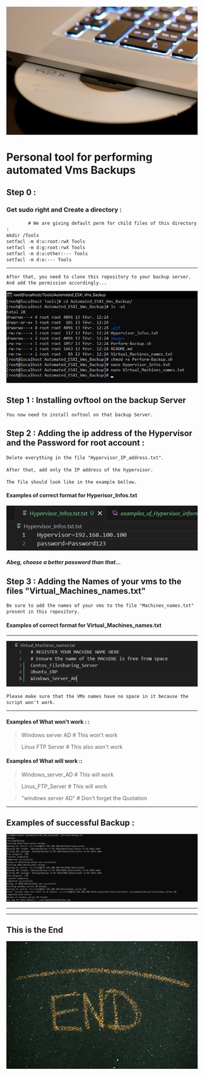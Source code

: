 ![](images/titles.jpg)
# Personal tool for performing automated Vms Backups

## Step 0 :
### Get sudo right and Create a directory :
            # We are giving default perm for child files of this directory :
    mkdir /Tools
    setfacl -m d:u:root:rwX Tools
    setfacl -m d:g:root:rwX Tools
    setfacl -m d:u:other:--- Tools 
    setfacl -m d:o:--- Tools

---
    After that, you need to clone this repository to your backup server. And add the permission accordingly...

![](images/intro.png)


## Step 1 : Installing ovftool on the backup Server
    
    You now need to install ovftool on that backup Server.

## Step 2 : Adding the ip address of the Hypervisor and the Password for root account :
    
    Delete everything in the file "Hypervisor_IP_address.txt".

    After that, add only the IP address of the hypervisor.

    The file should look like in the example bellow.

#### Examples of correct format for Hyperisor_Infos.txt
![](images/examples_of_Hypervisor_Infos.png)
##### Abeg, choose a better password than that...

## Step 3 : Adding the Names of your vms to the files "Virtual_Machines_names.txt"
     
    Be sure to add the names of your vms to the file "Machines_names.txt" present in this repository.

#### Examples of correct format for Virtual_Machines_names.txt
---
![](images/examples_of_Virtual_Machines_names.png)

    Please make sure that the VMs names have no space in it because the script won't work.

---

#### Examples of What won't work : :
>Windows server AD # This won't work

>Linux FTP Server  # This also won't work




#### Examples of What will work ::
>Windows_server_AD # This will work

>Linux_FTP_Server  # This will work

>"windows server AD" # Don't forget the Quotation
---
## Examples of successful Backup :
![](images/Success_example.png)

---
---
## This is the End

![end](images/end.jpg)